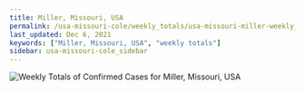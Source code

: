```yaml
---
title: Miller, Missouri, USA
permalink: /usa-missouri-cole/weekly_totals/usa-missouri-miller-weekly_totals.html
last_updated: Dec 6, 2021
keywords: ["Miller, Missouri, USA", "weekly totals"]
sidebar: usa-missouri-cole_sidebar
---
```


![Weekly Totals of Confirmed Cases for Miller, Missouri, USA](/covid_tracker/images/graphs/usa-missouri-miller-weekly_totals_graph.png)
